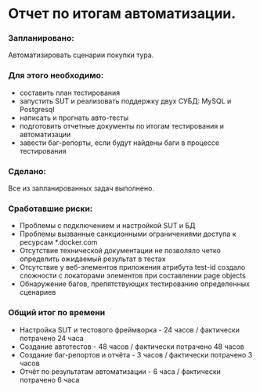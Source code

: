 # Отчет по итогам автоматизации.

### Запланировано:

Автоматизировать сценарии покупки тура.

### Для этого необходимо:

- составить план тестирования
- запустить SUT и реализовать поддержку двух СУБД: MySQL и Postgresql
- написать и прогнать авто-тесты
- подготовить отчетные документы по итогам тестирования и автоматизации
- завести баг-репорты, если будут найдены баги в процессе тестирования

### Сделано:

Все из запланированных задач выполнено.

### Сработавшие риски:

- Проблемы с подключением и настройкой SUT и БД
- Проблемы вызванные санкционными ограничениями доступа к ресурсам *.docker.com
- Отсутствие технической документации не позволяло четко определить ожидаемый результат в тестах
- Отсутствие у веб-элементов приложения атрибута test-id создало сложности с локаторами элементов при составлении page objects
- Обнаружение багов, препятствующих тестированию определенных сценариев

### Общий итог по времени

- Настройка SUT и тестового фреймворка - 24 часов / фактически потрачено 24 часа
- Создание автотестов - 48 часов / фактически потрачено 48 часов
- Создание баг-репортов и отчёта - 3 часов / фактически потрачено 3 часов
- Отчёт по результатам автоматизации  - 6 часа / фактически потрачено 6 часа
